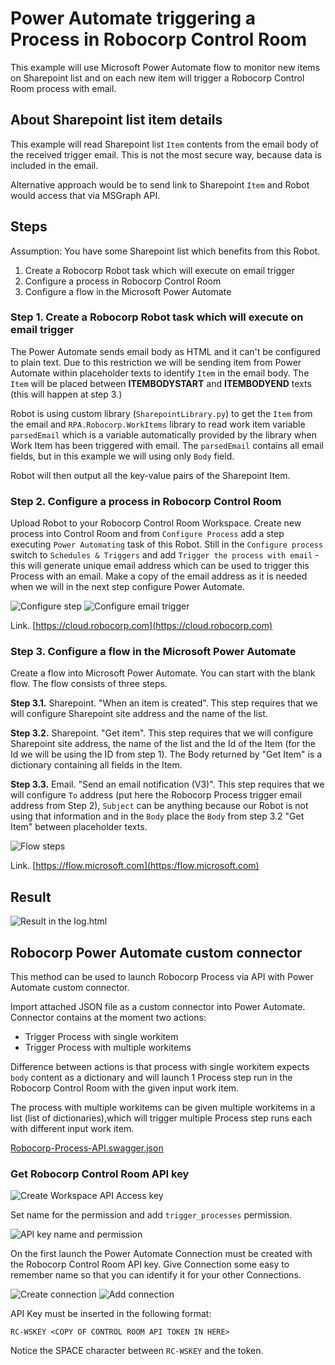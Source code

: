# Power Automate triggering a Process in Robocorp Control Room

This example will use Microsoft Power Automate flow to monitor new items
on Sharepoint list and on each new item will trigger a Robocorp Control Room
process with email.

## About Sharepoint list item details

This example will read Sharepoint list `Item` contents from the email body of
the received trigger email. This is not the most secure way, because data is
included in the email.

Alternative approach would be to send link to Sharepoint `Item` and Robot
would access that via MSGraph API.

## Steps

Assumption: You have some Sharepoint list which benefits from this Robot.

1. Create a Robocorp Robot task which will execute on email trigger
2. Configure a process in Robocorp Control Room
3. Configure a flow in the Microsoft Power Automate

### Step 1. Create a Robocorp Robot task which will execute on email trigger

The Power Automate sends email body as HTML and it can't be configured to plain text.
Due to this restriction we will be sending item from Power Automate within placeholder texts to identify `Item` in the email body.
The `Item` will be placed between **ITEMBODYSTART** and **ITEMBODYEND** texts (this will happen at step 3.)

Robot is using custom library (``SharepointLibrary.py``) to get the `Item` from the email and
``RPA.Robocorp.WorkItems`` library to read work item variable `parsedEmail` which is a variable
automatically provided by the library when Work Item has been triggered with email.
The `parsedEmail` contains all email fields, but in this example we will using only `Body`
field.

Robot will then output all the key-value pairs of the Sharepoint Item.

### Step 2. Configure a process in Robocorp Control Room

Upload Robot to your Robocorp Control Room Workspace. Create new process into Control Room and from `Configure Process` add a step
executing ``Power Automating`` task of this Robot. Still in the `Configure process` switch to `Schedules & Triggers` and add
`Trigger the process with email` - this will generate unique email address which can be used to trigger this Process with an email.
Make a copy of the email address as it is needed when we will in the next step configure Power Automate.

![Configure step](images/configure_process_1.png)
![Configure email trigger](images/configure_process_2.png)

Link. [https://cloud.robocorp.com](https://cloud.robocorp.com)

### Step 3. Configure a flow in the Microsoft Power Automate

Create a flow into Microsoft Power Automate. You can start with the blank flow. The flow consists of three steps.

**Step 3.1.** Sharepoint. "When an item is created". This step requires that we will configure Sharepoint site address and the name of the list.

**Step 3.2.** Sharepoint. "Get item". This step requires that we will configure Sharepoint site address, the name of the list and the Id of the Item
(for the Id we will be using the ID from step 1). The Body returned by "Get Item" is a dictionary containing all fields in the Item.

**Step 3.3.** Email. "Send an email notification (V3)". This step requires that we will configure `To` address (put here the Robocorp Process trigger email
address from Step 2), `Subject` can be anything because our Robot is not using that information and in the `Body` place the `Body` from step 3.2 "Get Item"
between placeholder texts.

![Flow steps](images/power_automate_flow.png)

Link. [https://flow.microsoft.com](https:/flow.microsoft.com)

## Result

![Result in the log.html](images/log_of_the_result.png)

## Robocorp Power Automate custom connector

This method can be used to launch Robocorp Process via API with Power Automate custom connector.

Import attached JSON file as a custom connector into Power Automate. Connector contains at the moment
two actions:

- Trigger Process with single workitem
- Trigger Process with multiple workitems

Difference between actions is that process with single workitem expects `body` content as a dictionary and will launch 1 Process step run in the Robocorp Control Room with the given
input work item.

The process with multiple workitems can be given multiple workitems in a list (list of dictionaries),which will trigger multiple Process step runs each with different input work item.

[Robocorp-Process-API.swagger.json](Robocorp-Process-API.swagger.json)

### Get Robocorp Control Room API key

![Create Workspace API Access key](images/configure_process_1.png)

Set name for the permission and add `trigger_processes` permission.

![API key name and permission](images/configure_process_2.png)

On the first launch the Power Automate Connection must be created with the Robocorp Control Room
API key. Give Connection some easy to remember name so that you can identify it for your other
Connections.

![Create connection](images/add_connection_1.png)
![Add connection](images/add_connection_2.png)

API Key must be inserted in the following format:

```shell
RC-WSKEY <COPY OF CONTROL ROOM API TOKEN IN HERE>
```

Notice the SPACE character between `RC-WSKEY` and the token.
